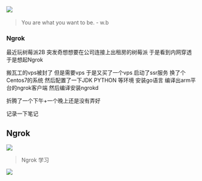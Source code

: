 ![](http://upload-images.jianshu.io/upload_images/7802425-9eb1bcd006e34aa6.png?imageMogr2/auto-orient/strip%7CimageView2/2/w/1240)
----
> You are what you want to be. - w.b


### Ngrok

最近玩树莓派2B 突发奇想想要在公司连接上出租房的树莓派
于是看到内网穿透
于是想起Ngrok

搬瓦工的vps被封了
但是需要vps 于是又买了一个vps  启动了ssr服务
换了个Centos7的系统 然后配置了一下JDK PYTHON 等环境
安装go语言
编译出arm平台的ngrok客户端
然后编译安装ngrokd

折腾了一个下午+一个晚上还是没有弄好

记录一下笔记


## Ngrok
![](http://upload-images.jianshu.io/upload_images/7802425-d0f786b3dcbf2ae6.png?imageMogr2/auto-orient/strip%7CimageView2/2/w/1240)

> Ngrok 学习




![](http://upload-images.jianshu.io/upload_images/7802425-bb910b4ae954107a.png?imageMogr2/auto-orient/strip%7CimageView2/2/w/1240)


